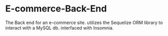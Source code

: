 # E-commerce-Back-End

The Back end for an e-commerce site. utilizes the Sequelize ORM library to interact with a MySQL db. interfaced with Insomnia.
